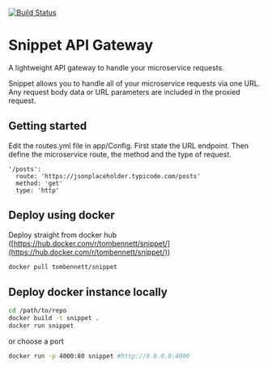 [![Build Status](https://travis-ci.org/tommbee/Snippet-API-Gateway.svg)](https://travis-ci.org/tommbee/Snippet-API-Gateway)
# Snippet API Gateway
A lightweight API gateway to handle your microservice requests.

Snippet allows you to handle all of your microservice requests via one URL. Any request body data or URL parameters are included in the proxied request.

## Getting started
Edit the routes.yml file in app/Config. First state the URL endpoint. Then define the microservice route, the method and the type of request.
```
'/posts':
  route: 'https://jsonplaceholder.typicode.com/posts'
  method: 'get'
  type: 'http'
```

## Deploy using docker
Deploy straight from docker hub ([https://hub.docker.com/r/tombennett/snippet/](https://hub.docker.com/r/tombennett/snippet/))
```bash
docker pull tombennett/snippet
```
## Deploy docker instance locally
```bash
cd /path/to/repo
docker build -t snippet .
docker run snippet
```
or choose a port
```bash
docker run -p 4000:80 snippet #http://0.0.0.0:4000
```
